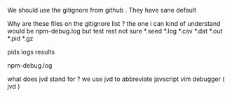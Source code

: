 We should use the gitignore from github . They have sane default

Why are these files on the gitignore list ? the one i can kind of understand would be npm-debug.log but test rest not sure 
*.seed
*.log
*.csv
*.dat
*.out
*.pid
*.gz

pids
logs
results

npm-debug.log

what does jvd stand for ?
we use jvd to abbreviate javscript vim debugger ( jvd ) 
